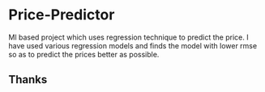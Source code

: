 # Price-Predictor
Ml based project which uses regression technique to predict the price.
I have used various regression models and finds the model with lower rmse so as to predict the prices better as possible.

## Thanks
